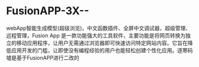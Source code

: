 # FusionAPP-3X--
webApp智能生成模型(超级浏览)，中文函数插件、全屏中文调试器，超级管理、远程管理，Fusion App 是一款功能强大的工具软件，主要功能是将网页转换为独立的移动应用程序，让用户无需通过浏览器即可快速访问特定网站内容。它旨在降低应用开发的门槛，让即使没有编程经验的用户也能轻松创建个性化应用。逐寒码墟是基于FusionAPP进行二改的
